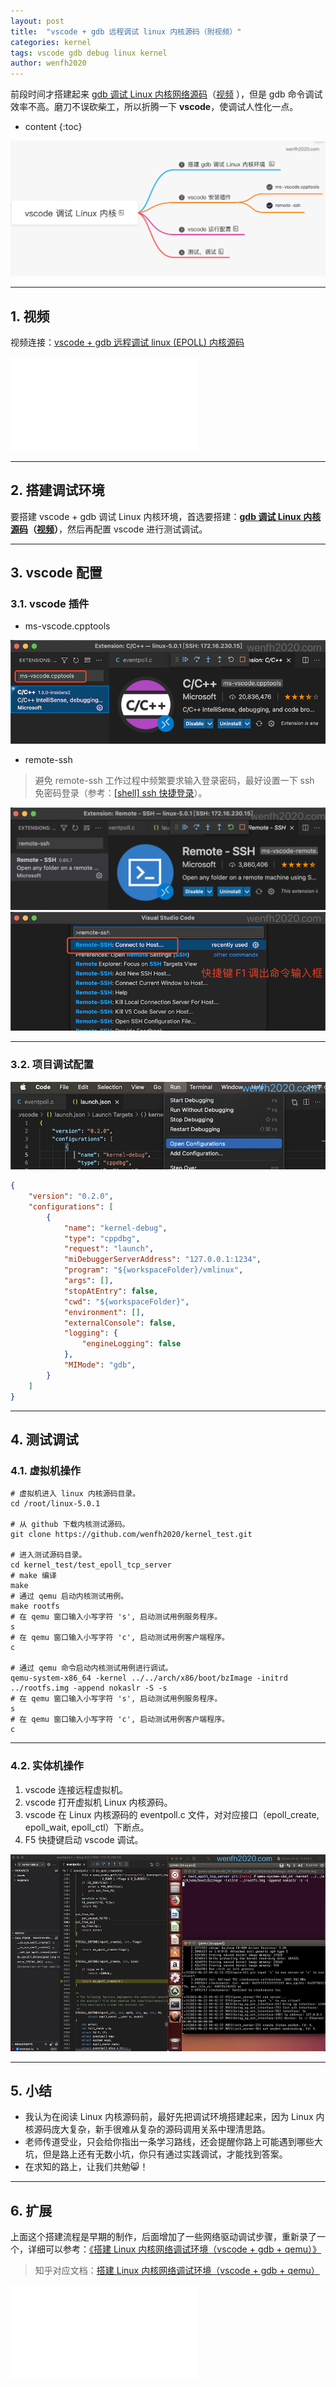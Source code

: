 ```yaml
---
layout: post
title:  "vscode + gdb 远程调试 linux 内核源码（附视频）"
categories: kernel
tags: vscode gdb debug linux kernel
author: wenfh2020
---
```


前段时间才搭建起来 [gdb 调试 Linux 内核网络源码](https://wenfh2020.com/2021/05/19/gdb-kernel-networking/)（[视频](https://www.bilibili.com/video/bv1cq4y1E79C) ），但是 gdb 命令调试效率不高。磨刀不误砍柴工，所以折腾一下 **vscode**，使调试人性化一点。




* content
{:toc}

<div align=center><img src="/images/2021/2021-06-24-16-20-49.png" data-action="zoom"/></div>

---

## 1. 视频

视频连接：[vscode + gdb 远程调试 linux (EPOLL) 内核源码](https://www.bilibili.com/video/bv1yo4y1k7QJ)

<iframe class="bilibili" src="//player.bilibili.com/player.html?aid=376254064&bvid=BV1yo4y1k7QJ&cid=360457201&page=1&high_quality=1" scrolling="no" border="0" frameborder="no" framespacing="0" allowfullscreen="true"> </iframe>

---

## 2. 搭建调试环境

要搭建 vscode + gdb 调试 Linux 内核环境，首选要搭建：**[gdb 调试 Linux 内核源码](https://wenfh2020.com/2021/05/19/gdb-kernel-networking/)（[视频](https://www.bilibili.com/video/bv1cq4y1E79C)）**，然后再配置 vscode 进行测试调试。

---

## 3. vscode 配置

### 3.1. vscode 插件

* ms-vscode.cpptools

<div align=center><img src="/images/2021/2021-06-23-13-17-05.png" data-action="zoom"/></div>

* remote-ssh

> 避免 remote-ssh 工作过程中频繁要求输入登录密码，最好设置一下 ssh 免密码登录（参考：[[shell] ssh 快捷登录](https://wenfh2020.com/2020/01/07/ssh-quick-login/)）。

<div align=center><img src="/images/2021/2021-06-23-13-18-31.png" data-action="zoom"/></div>

<div align=center><img src="/images/2021/2021-06-23-13-42-26.png" data-action="zoom"/></div>

---

### 3.2. 项目调试配置

<div align=center><img src="/images/2021/2021-06-23-13-15-06.png" data-action="zoom"/></div>

```json
{
    "version": "0.2.0",
    "configurations": [
        {
            "name": "kernel-debug",
            "type": "cppdbg",
            "request": "launch",
            "miDebuggerServerAddress": "127.0.0.1:1234",
            "program": "${workspaceFolder}/vmlinux",
            "args": [],
            "stopAtEntry": false,
            "cwd": "${workspaceFolder}",
            "environment": [],
            "externalConsole": false,
            "logging": {
                "engineLogging": false
            },
            "MIMode": "gdb",
        }
    ]
}
```

---

## 4. 测试调试

### 4.1. 虚拟机操作

```shell
# 虚拟机进入 linux 内核源码目录。
cd /root/linux-5.0.1

# 从 github 下载内核测试源码。
git clone https://github.com/wenfh2020/kernel_test.git

# 进入测试源码目录。
cd kernel_test/test_epoll_tcp_server
# make 编译
make
# 通过 qemu 启动内核测试用例。
make rootfs
# 在 qemu 窗口输入小写字符 's', 启动测试用例服务程序。
s
# 在 qemu 窗口输入小写字符 'c', 启动测试用例客户端程序。
c

# 通过 qemu 命令启动内核测试用例进行调试。
qemu-system-x86_64 -kernel ../../arch/x86/boot/bzImage -initrd ../rootfs.img -append nokaslr -S -s
# 在 qemu 窗口输入小写字符 's', 启动测试用例服务程序。
s
# 在 qemu 窗口输入小写字符 'c', 启动测试用例客户端程序。
c
```

---

### 4.2. 实体机操作

1. vscode 连接远程虚拟机。
2. vscode 打开虚拟机 Linux 内核源码。
3. vscode 在 Linux 内核源码的 eventpoll.c 文件，对对应接口（epoll_create, epoll_wait, epoll_ctl）下断点。
4. F5 快捷键启动 vscode 调试。

<div align=center><img src="/images/2021/2021-06-23-12-48-59.jpeg" data-action="zoom"/></div>

---

## 5. 小结

* 我认为在阅读 Linux 内核源码前，最好先把调试环境搭建起来，因为 Linux 内核源码庞大复杂，新手很难从复杂的源码调用关系中理清思路。
* 老师传道受业，只会给你指出一条学习路线，还会提醒你路上可能遇到哪些大坑，但是路上还有无数小坑，你只有通过实践调试，才能找到答案。
* 在求知的路上，让我们共勉😸！

---

## 6. 扩展

上面这个搭建流程是早期的制作，后面增加了一些网络驱动调试步骤，重新录了一个，详细可以参考：[《搭建 Linux 内核网络调试环境（vscode + gdb + qemu）》](https://wenfh2020.com/2021/12/03/ubuntu-qemu-linux/)

> 知乎对应文档：[搭建 Linux 内核网络调试环境（vscode + gdb + qemu）](https://zhuanlan.zhihu.com/p/445453676)

<iframe class="bilibili" src="//player.bilibili.com/player.html?aid=592292865&bvid=BV1Sq4y1q7Gv&cid=461543929&page=1&high_quality=1" scrolling="no" border="0" frameborder="no" framespacing="0" allowfullscreen="true"> </iframe>
